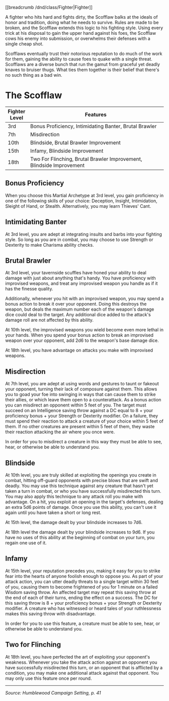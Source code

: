 [[breadcrumb /dnd/class/Fighter|Fighter]]

A fighter who hits hard and fights dirty, the Scofflaw balks at the ideals of honor and tradition, doing what he needs to survive. Rules are made to be broken, and the Scofflaw extends this logic to his fighting style. Using every trick at his disposal to gain the upper hand against his foes, the Scofflaw cows his enemy into submission, or overwhelms their defenses with a single cheap shot.

Scofflaws eventually trust their notorious reputation to do much of the work for them, gaining the ability to cause foes to quake with a single threat. Scofflaws are a diverse bunch that run the gamut from graceful yet deadly knaves to bruiser thugs. What ties them together is their belief that there's no such thing as a bad win.

# The Scofflaw

| Fighter<br>Level | Features                                                             |
|------------------|----------------------------------------------------------------------|
| 3rd              | Bonus Proficiency, Intimidating Banter, Brutal Brawler               |
| 7th              | Misdirection                                                         |
| 10th             | Blindside, Brutal Brawler Improvement                                |
| 15th             | Infamy, Blindside Improvement                                        |
| 18th             | Two For Flinching, Brutal Brawler Improvement, Blindside Improvement |

## Bonus Proficiency

When you choose this Martial Archetype at 3rd level, you gain proficiency in one of the following skills of your choice: Deception, Insight, Intimidation, Sleight of Hand, or Stealth. Alternatively, you may learn Thieves' Cant.

## Intimidating Banter

At 3rd level, you are adept at integrating insults and barbs into your fighting style. So long as you are in combat, you may choose to use Strength or Dexterity to make Charisma ability checks.

## Brutal Brawler

At 3rd level, your tavernside scuffles have honed your ability to deal damage with just about anything that's handy. You have proficiency with improvised weapons, and treat any improvised weapon you handle as if it has the finesse quality.

Additionally, whenever you hit with an improvised weapon, you may spend a bonus action to break it over your opponent. Doing this destroys the weapon, but deals the maximum number each of the weapon's damage dice could deal to the target. Any additional dice added to the attack's damage roll are not affected by this ability.

At 10th level, the improvised weapons you wield become even more lethal in your hands. When you spend your bonus action to break an improvised weapon over your opponent, add 2d6 to the weapon's base damage dice.

At 18th level, you have advantage on attacks you make with improvised weapons.

## Misdirection

At 7th level, you are adept at using words and gestures to taunt or fakeout your opponent, turning their lack of composure against them. This allows you to goad your foe into swinging in ways that can cause them to strike their allies, or which leave them open to a counterattack. As a bonus action you can misdirect an opponent within 5 feet of you. The target must succeed on an Intelligence saving throw against a DC equal to 8 + your proficiency bonus + your Strength or Dexterity modifier. On a failure, they must spend their reaction to attack a creature of your choice within 5 feet of them. If no other creatures are present within 5 feet of them, they waste their reaction attacking the air where you once were.

In order for you to misdirect a creature in this way they must be able to see, hear, or otherwise be able to understand you.

## Blindside

At 10th level, you are truly skilled at exploiting the openings you create in combat, hitting off-guard opponents with precise blows that are swift and deadly. You may use this technique against any creature that hasn't yet taken a turn in combat, or who you have successfully misdirected this turn. You may also apply this technique to any attack roll you make with advantage. On a hit, you exploit an opening in the target's defenses, dealing an extra 5d6 points of damage. Once you use this ability, you can't use it again until you have taken a short or long rest.

At 15th level, the damage dealt by your blindside increases to 7d6.

At 18th level the damage dealt by your blindside increases to 9d6. If you have no uses of this ability at the beginning of combat on your turn, you regain one use of it.

## Infamy

At 15th level, your reputation precedes you, making it easy for you to strike fear into the hearts of anyone foolish enough to oppose you. As part of your attack action, you can utter deadly threats to a single target within 30 feet of you, causing them to become frightened of you for 1 minute on a failed Wisdom saving throw. An affected target may repeat this saving throw at the end of each of their turns, ending the effect on a success. The DC for this saving throw is 8 + your proficiency bonus + your Strength or Dexterity modifier. A creature who has witnessed or heard tales of your ruthlessness makes this saving throw with disadvantage.

In order for you to use this feature, a creature must be able to see, hear, or otherwise be able to understand you.

## Two for Flinching

At 18th level, you have perfected the art of exploiting your opponent's weakness. Whenever you take the attack action against an opponent you have successfully misdirected this turn, or an opponent that is afflicted by a condition, you may make one additional attack against that opponent. You may only use this feature once per round.

----

*Source: Humblewood Campaign Setting, p. 41*
